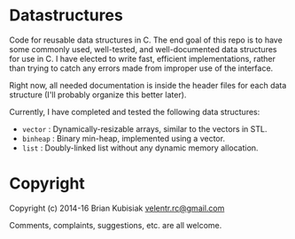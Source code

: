 # Datastructures

Code for reusable data structures in C. The end goal of this repo is to have
some commonly used, well-tested, and well-documented data structures for use in
C. I have elected to write fast, efficient implementations, rather than trying
to catch any errors made from improper use of the interface.

Right now, all needed documentation is inside the header files for each
data structure (I'll probably organize this better later).

Currently, I have completed and tested the following data structures:

 - `vector` : Dynamically-resizable arrays, similar to the vectors in STL.
 - `binheap` : Binary min-heap, implemented using a vector.
 - `list` : Doubly-linked list without any dynamic memory allocation.

# Copyright

Copyright (c) 2014-16 Brian Kubisiak <velentr.rc@gmail.com>

Comments, complaints, suggestions, etc. are all welcome.

